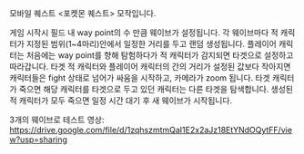 모바일 퀘스트 <포켓몬 퀘스트> 모작입니다.

게임 시작시 필드 내 way point의 수 만큼 웨이브가 설정됩니다.
각 웨이브마다 적 캐릭터가 지정된 범위(1~4마리)안에서 일정한 거리를 두고 랜덤 생성됩니다.
플레이어 캐릭터는 처음에는 way point를 향해 탐험하다가 적 캐릭터가 감지되면 타겟으로 설정하고 따라갑니다. 
타겟 적 캐릭터와 플레이어 캐릭터의 간의 거리가 설정된 값보다 작아지면 캐릭터들은 fight 상태로 넘어가 싸움을 시작하고, 카메라가 zoom 됩니다.
타겟 캐릭터가 죽으면 해당 캐릭터를 타겟으로 두고 있던 캐릭터는 다른 타겟을 탐색합니다.
생성된 적 캐릭터가 모두 죽으면 일정 시간 대기 후 새 웨이브가 시작됩니다.

3개의 웨이브로 테스트 영상:
https://drive.google.com/file/d/1zqhszmtmQaI1E2x2aJz18EtYNdOQytFF/view?usp=sharing
